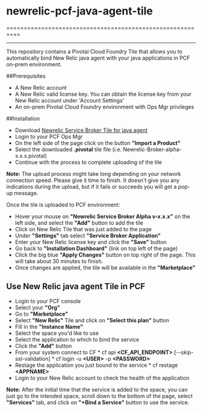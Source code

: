# newrelic-pcf-java-agent-tile
==========================================================
- - -

This repository contains a Pivotal Cloud Foundry Tile that allows you to automatically bind New Relic java agent with your java applications in PCF on-prem environment.


##Prerequisites

*    A New Relic account
*    A New Relic valid license key. You can obtain the license key from your New Relic account under 'Account Settings'
*    An on-prem Pivotal Cloud Foundry environment with Ops Mgr privileges


##Installation

*    Download [Newrelic Service Broker Tile for java agent](https://www.cubbyusercontent.com/pl/newrelic-pcf-java-agent-tile/_38e6209b721a47419318d805f7d9ec18 "PCF Tile for New Relic java agent")
*    Login to your PCF Ops Mgr 
*    On the left side of the page click on the button **"Import a Product"**
*    Select the downloaded **.pivotal** tile file (i.e. Newrelic-Broker-alpha-x.x.x.pivotal)
*    Continue with the process to complete uploading of the tile

**Note:** The upload process might take long depending on your network connection speed. Please give it time to finish. It doesn't give you any indications during the upload, but if it fails or succeeds you will get a pop-up message.


Once the tile is uploaded to PCF environment:

*    Hover your mouse on **"Newrelic Service Broker Alpha v-x.x.x"** on the left side, and select the **"Add"** button to add the tile
*    Click on New Relic Tile that was just added to the page
*    Under **"Settings"** tab select **"Service Broker Application"**
*    Enter your New Relic license key and click the **"Save"** button
*    Go back to **"Installation Dashboard"** (link on top left of the page)
*    Click the big blue **"Apply Changes"** button on top right of the page. This will take about 30 minutes to finish.
*    Once changes are applied, the tile will be available in the **"Marketplace"**


## Use New Relic java agent Tile in PCF

*    Login to your PCF console
*    Select your **"Org"**
*    Go to **"Marketplace"**
*    Select **"New Relic"** Tile and click on **"Select this plan"** button
*    Fill in the **"Instance Name"**
*    Select the space you'd like to use
*    Select the application to which to bind the service
*    Click the **"Add"** button
*    From your system connect to CF
    *    cf api **\<CF_API_ENDPOINT\>** [--skip-ssl-validation]
    *    cf login -u **\<USER\>** -p **\<PASSWORD\>**
*    Restage the application you just bound to the service
    *    cf restage **\<APPNAME\>**
*    Login to your New Relic account to check the health of the application


**Note:** After the initial time that the service is added to the space, you can just go to the intended space, scroll down to the bottom of the page, select **"Services"** tab, and click on **"+Bind a Service"** button to use the service.


